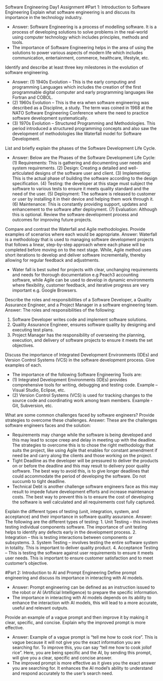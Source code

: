 Software Engineering Day1 Assignment
#Part 1: Introduction to Software Engineering
Explain what software engineering is and discuss its importance in the technology industry.
-	Answer: Software Engineering is a process of modelling software.  It is a process of developing solutions to solve problems in the real-world using computer technology which includes principles, methods and tools.
-	The importance of Software Engineering helps in the area of using the solutions to power various aspects of modern life which includes communication, entertainment, commerce, healthcare, lifestyle, etc.
  
Identify and describe at least three key milestones in the evolution of software engineering.
-	Answer: (1) 1940s Evolution – This is the early computing and programming Languages which includes the creation of the first programmable digital computer and early programming languages like Fortran and COBOL.
-	(2) 1960s Evolution – This is the era when software engineering was described as a Discipline, a study. The term was coined in 1968 at the NATO Software Engineering Conference where the need to practice software development systematically. 
-	(3) 1970s Evolution – Structured Programming and Methodologies.  This period introduced a structured programming concepts and also saw the development of methodologies like Waterfall model for Software Development.
  
List and briefly explain the phases of the Software Development Life Cycle.
-	Answer: Below are the Phases of the Software Development Life Cycle:
	(1) Requirements: This is gathering and documenting user needs and system requirements. 
	(2) Design: Creating a detailed and well-articulated designs of the software user and client.
	(3) Implementing: This is the actual phase of building the software according to the design specification.
	(4) Testing: the developer at this stage must subject the software to various tests to ensure it meets quality standard and the need of the user.
	(5) Deployment: The software is released to customer or user by installing it in their device and helping them work through it.
	(6) Maintenance:  This is constantly providing support, updates and enhancement to the software after deployment.
	(7) Evaluation:  Although this is optional. Review the software development process and outcomes for improving future projects.

Compare and contrast the Waterfall and Agile methodologies. Provide examples of scenarios where each would be appropriate.
Answer:  Waterfall is a methodology that is used to managing software development projects that follows a linear, step-by-step approach where each phase will be completed before moving on to the next stage.  While, Agile method uses short iterations to develop and deliver software incrementally, thereby allowing for regular feedback and adjustments.
-	Water fall is best suited for projects with clear, unchanging requirements and needs for thorough documentation e.g Peach3 accounting software, while Agile can be used to develop in dynamic environments where flexibility, customer feedback, and iterative progress are very important e.g. Google Browsers. 

Describe the roles and responsibilities of a Software Developer, a Quality Assurance Engineer, and a Project Manager in a software engineering team.
Answer:  The roles and responsibilities of the following:
1.	 Software Developer writes code and implement software solutions.
2.	Quality Assurance Engineer, ensures software quality by designing and executing test plans.
3.	Project Manager has the responsibility of overseeing the planning, execution, and delivery of software projects to ensure it meets the set objectives.

Discuss the importance of Integrated Development Environments (IDEs) and Version Control Systems (VCS) in the software development process. Give examples of each.
-	The importance of the following Software Engineering Tools are:
-	(1) Integrated Development Environments (IDEs) provides comprehensive tools for writing, debugging and testing code.  Example – Visual Studio, Eclipse, etc.
-	(2) Version Control Systems (VCS) is used for tracking changes to the source code and coordinating work among team members.  Example - Git, Subversion, etc.

What are some common challenges faced by software engineers? Provide strategies to overcome these challenges.
Answer: These are the challenges software engineers faces and the solution:
-	Requirements may change while the software is being developed and this may lead to scope creep and delay in meeting up with the deadline.  The strategies to overcome this is to chose the right methodology that suits the project, like using Agile that enables for constant amendment if need be and carry along the clients and those working on the project.
-	Tight Deadline as the developer will be pressured to deliver the products on or before the deadline and this may result to delivery poor quality software. The best way to avoid this, is to give longer deadlines that could accommodate the period of developing the software.  Do not succumb to tight deadline.
-	Technical Debt is another challenge software engineers face as this may result to impede future development efforts and increase maintenance costs.  The best way to prevent this is to ensure the cost of developing the software is well calculated and all requirements cost fully captured.

Explain the different types of testing (unit, integration, system, and acceptance) and their importance in software quality assurance.
Answer:  The following are the different types of testing:
	1. Unit Testing – this involves testing individual components software.  The importance of unit testing helps to identify any defects early in the development process.
	2. Integration – this is testing interactions between components or subsystems.
	3. System Testing – involves testing the entire software system in totality.  This is important to deliver quality product.
	4. Acceptance Testing – This is testing the software against user requirements to ensure it meets user needs.  This is important to ensure customer satisfaction and to meet customer’s objective.
 
#Part 2: Introduction to AI and Prompt Engineering
Define prompt engineering and discuss its importance in interacting with AI models.
-	Answer: Prompt engineering can be defined as an instruction issued to the robot or AI (Artificial Intelligence) to prepare the specific information.
-	The importance in interacting with AI models depends on its ability to enhance the interaction with AI models, this will lead to a more accurate, useful and relevant outputs.

Provide an example of a vague prompt and then improve it by making it clear, specific, and concise. Explain why the improved prompt is more effective.
-	Answer: Example of a vague prompt is “tell me how to cook rice”.  This is vague because it will not give you the exact information you are searching for.  To improve this, you can say “tell me how to cook jollof rice”.  Here, you are being specific and the AI, by sending this prompt, will give you a clear, specific and concise answer.
-	The improved prompt is more effective as it gives you the exact answer you are searching for.  It enhances the AI model’s ability to understand and respond accurately to the user’s search need.

